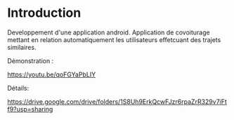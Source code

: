 # Introduction 
Developpement d'une application android. 
Application de covoiturage mettant en relation automatiquement les utilisateurs effetcuant des trajets similaires.

Démonstration : 

https://youtu.be/qoFGYaPbLIY

Détails: 

https://drive.google.com/drive/folders/1S8Uh9ErkQcwFJzr6rpaZrR329v7iFtf9?usp=sharing

